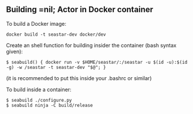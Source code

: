 ## Building =nil; Actor in Docker container

To build a Docker image:

```
docker build -t seastar-dev docker/dev
```

Create an shell function for building insider the container (bash syntax given):

```
$ seabuild() { docker run -v $HOME/seastar/:/seastar -u $(id -u):$(id -g) -w /seastar -t seastar-dev "$@"; }
```

(it is recommended to put this inside your .bashrc or similar)

To build inside a container:

```
$ seabuild ./configure.py
$ seabuild ninja -C build/release
```

